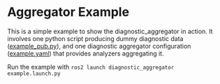 # Aggregator Example

This is a simple example to show the diagnostic_aggregator in action. It involves one python script producing dummy diagnostic data ([example_pub.py](./example_pub.py)), and one diagnostic aggregator configuration ([example.yaml](./example.yaml)) that provides analyzers aggregating it.

Run the example with `ros2 launch diagnostic_aggregator example.launch.py`
